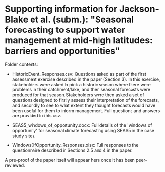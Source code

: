 # Supporting information for Jackson-Blake et al. (subm.): "Seasonal forecasting to support water management at mid-high latitudes: barriers and opportunities"

Folder contents:

* HistoricEvent_Responses.csv: Questions asked as part of the first assessment exercise described in the paper (Section 3). In this exercise, stakeholders were asked to pick a historic season where there were problems in their catchment/lake, and then seasonal forecasts were produced for that season. Stakeholders were then asked a set of questions designed to firstly assess their interpretation of the forecasts, and secondly to see to what extent they thought forecasts would have been useful for them to inform management. Full questions and answers are provided in this csv.

* SEAS5_windows_of_opportunity.docx: Full details of the 'windows of opportunity' for seasonal climate forecasting using SEAS5 in the case study sites.

* WindowsOfOpportunity_Responses.xlsx: Full responses to the questionnaire described in Sections 2.5 and 4 in the paper.

A pre-proof of the paper itself will appear here once it has been peer-reviewed.
